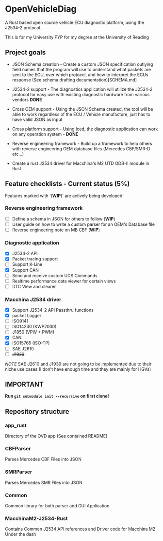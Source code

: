 # OpenVehicleDiag
A Rust based open source vehicle ECU diagnostic platform, using the J2534-2 protocol.

This is for my University FYP for my degree at the University of Reading

## Project goals
* JSON Schema creation - Create a custom JSON specification outlying field names that the program will use to understand what packets are sent to the ECU, over which protocol, and how to interpret the ECUs response (See schema drafting documentation)[SCHEMA.md]

* J2534-2 support - The diagnostics application will utilize the J2534-2 protocol for easy use with existing diagnostic hardware from various vendors **DONE**

* Cross OEM support - Using the JSON Schema created, the tool will be able to work regardless of the ECU / Vehicle manufacture, just has to have valid JSON as input

* Cross platform support - Using Iced, the diagnostic application can work on any operation system - **DONE**

* Reverse engineering framework - Build up a framework to help others with reverse engineering OEM database files (Mercedes CBF/SMR-D etc...)

* Create a rust J2534 driver for Macchina's M2 UTD ODB-II module in Rust

## Feature checklists - Current status (5%)
Features marked with '(**WIP**)' are actively being developed!
### Reverse engineering framework
- [ ] Define a schema in JSON for others to follow (**WIP**)
- [ ] User guide on how to write a custom parser for an OEM's Database file 
- [ ] Reverse engineering note on MB CBF (**WIP**)
### Diagnostic application
- [x] J2534-2 API
- [x] Packet tracing support
- [ ] Support K-Line 
- [x] Support CAN 
- [ ] Send and receive custom UDS Commands
- [ ] Realtime performance data viewer for certain views
- [ ] DTC View and clearer
### Macchina J2534 driver
- [x] Support J2534-2 API Passthru functions
- [x] packet Logger
- [ ] ISO9141
- [ ] ISO14230 (KWP2000)
- [ ] J1850 (VPW + PWM)
- [x] CAN
- [x] ISO15765 (ISO-TP)
- [ ] ~~SAE J2610~~
- [ ] ~~J1939~~

*NOTE* SAE J2610 and J1939 are not going to be implemented due to their niche use cases  (I don't have enough time and they are mainly for HGVs)

## IMPORTANT
**Run `git submodule init --recursive` on first clone!**

## Repository structure

### app_rust
Directory of the OVD app (See contained README)

### CBFParser
Parses Mercedes CBF Files into JSON

### SMRParser
Parses Mercedes SMR Files into JSON

### Common
Common library for both parser and GUI Application

### MacchinaM2-J2534-Rust
Contains Common J2534 API references and Driver code for Macchina M2 Under the dash
